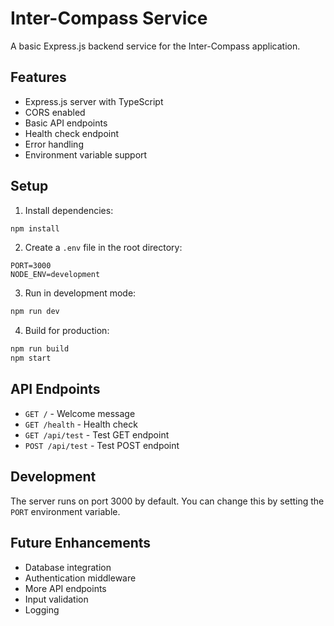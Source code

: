 # Inter-Compass Service

A basic Express.js backend service for the Inter-Compass application.

## Features

- Express.js server with TypeScript
- CORS enabled
- Basic API endpoints
- Health check endpoint
- Error handling
- Environment variable support

## Setup

1. Install dependencies:
```bash
npm install
```

2. Create a `.env` file in the root directory:
```env
PORT=3000
NODE_ENV=development
```

3. Run in development mode:
```bash
npm run dev
```

4. Build for production:
```bash
npm run build
npm start
```

## API Endpoints

- `GET /` - Welcome message
- `GET /health` - Health check
- `GET /api/test` - Test GET endpoint
- `POST /api/test` - Test POST endpoint

## Development

The server runs on port 3000 by default. You can change this by setting the `PORT` environment variable.

## Future Enhancements

- Database integration
- Authentication middleware
- More API endpoints
- Input validation
- Logging
